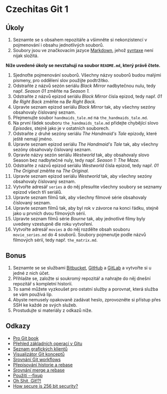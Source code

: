 # Czechitas Git 1

## Úkoly

1. Seznamte se s obsahem repozitáře a všimněte si nekonzistencí v pojmenování i obsahu jednotlivých souborů.
2. Soubory jsou ve značkovacím jazyce [Markdown](https://www.markdownguide.org), jehož [syntaxe](https://www.markdownguide.org/basic-syntax) není nijak složitá.

**Níže uvedené úkoly se nevztahují na soubor `README.md`, který právě čtete.**

1. Sjednoťte pojmenování souborů. Všechny názvy souborů budou malými písmeny, pro oddělení slov použijte podtržítko.
2. Odstraňte z názvů sezón seriálu *Black Mirror* nadbytečnou nulu, tedy např. *Season 01* změňte na *Season 1.*
3. Odstraňte z názvů epizod seriálu *Black Mirror* čísla epizod, tedy např. *01 Be Right Back* změňte na *Be Right Back.*
4. Upravte seznam epizod seriálu *Black Mirror* tak, aby všechny sezóny obsahovaly číslovaný seznam.
5. Přejmenujte soubor `handmaids_tale.md` na `the_handmaids_tale.md`.
6. Na první řádek souboru `the_handmaids_tale.md` přidejte chybějící slovo *Episodes*, stejně jako je v ostatních souborech.
7. Odstraňte z druhé sezóny seriálu *The Handmaid's Tale* epizody, které ještě nemají jméno.
8. Upravte seznam epizod seriálu *The Handmaid's Tale* tak, aby všechny sezóny obsahovaly číslovaný seznam.
9. Opravte názvy sezón seriálu *Westworld* tak, aby obsahovaly slovo Season bez nadbytečné nuly, tedy např. *Season 1: The Maze.*
10. Odstraňte z názvů epizod seriálu *Westworld* čísla epizod, tedy např. *01 The Original* změňte na *The Original.*
11. Upravte seznam epizod seriálu *Westworld* tak, aby všechny sezóny obsahovaly číslovaný seznam.
12. Vytvořte adresář `series` a do něj přesuňte všechny soubory se seznamy epizod všech tří seriálů.
13. Upravte seznam filmů tak, aby všechny filmové série obsahovaly číslovaný seznam.
14. Upravte seznam filmů tak, aby byl rok v závorce na konci řádku, stejně jako u prvních dvou filmových sérií.
15. Upravte seznam filmů série *Bourne* tak, aby jednotlivé filmy byly uvedeny vzestupně dle roku vytvoření.
16. Vytvořte adresář `movies` a do něj rozdělte obsah souboru `movie_series.md` do 4 souborů. Soubory pojmenutje podle názvů filmových sérií, tedy např. `the_matrix.md`.


## Bonus

1. Seznamte se se službami [Bitbucket](https://bitbucket.org), [GitHub](https://github.com) a [GitLab](https://gitlab.com) a vytvořte si u jedné z nich účet.
1. Přihlašte se, založte si soukromý repozitář a nahrajte do něj dnešní repozitář s kompletní historií.
1. To samé můžete vyzkoušet pro ostatní služby a porovnat, která služba se vám používá líp.
1. Abyste nemusely opakovaně zadávat heslo, zprovozněte si přístup přes SSH ke každé ze svých služeb.
1. Prostudujte si materiály z odkazů níže.


## Odkazy

* [Pro Git book](https://git-scm.com/book/en/v2)
* [Přehled základních operací v Gitu](https://pyvec.github.io/cheatsheets/basic-git/basic-git-cs.pdf)
* [Seznam grafických klientů](https://git-scm.com/downloads/guis)
* [Visualizátor Git konceptů](https://onlywei.github.io/explain-git-with-d3/)
* [Srovnání Git workflows](https://www.atlassian.com/git/tutorials/comparing-workflows)
* [Přepisování historie a rebase](https://www.atlassian.com/git/tutorials/rewriting-history/git-rebase)
* [Srovnání merge a rebase](https://www.atlassian.com/git/tutorials/merging-vs-rebasing)
* [Použití --fixup](https://filip-prochazka.com/blog/git-fixup)
* [Oh Shit, Git!?!](http://ohshitgit.com)
* [How secure is 256 bit security?](https://www.3blue1brown.com/lessons/256-bit-security)
